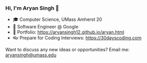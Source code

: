 ### Hi, I'm Aryan Singh 👋

- 🎓  Computer Science, UMass Amherst 20
- 💼  Software Engineer @ Google
- 👮  Portfolio: https://aryansingh12.github.io/aryan.html
- 👓  Prepare for Coding Interviews: https://30dayscoding.com

  
Want to discuss any new ideas or opportunities? Email me: aryansingh@umass.edu
